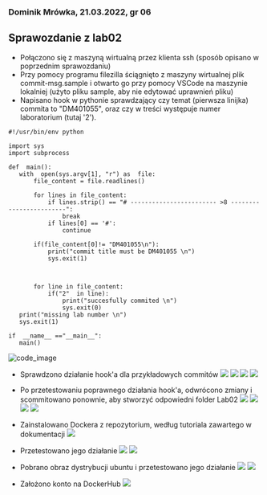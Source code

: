### Dominik Mrówka, 21.03.2022, gr 06
## Sprawozdanie z lab02

 - Połączono się z maszyną wirtualną przez klienta ssh (sposób opisano w poprzednim sprawozdaniu)
 - Przy pomocy programu filezilla ściągnięto z maszyny wirtualnej plik commit-msg.sample i otwarto go przy pomocy VSCode na maszynie lokalniej (użyto pliku sample, aby nie edytować uprawnień pliku)
 - Napisano hook w pythonie sprawdzający czy temat (pierwsza linijka) commita to "DM401055", oraz czy w treści występuje numer laboratorium (tutaj '2').
 
 ```
#!/usr/bin/env python

import sys
import subprocess

def  main():
	with  open(sys.argv[1], "r") as  file:
		file_content = file.readlines()

		for lines in file_content:
			if lines.strip() == "# ------------------------ >8 ------------------------":
				break
			if lines[0] == '#':
				continue

		if(file_content[0]!= "DM401055\n"):
			print("commit title must be DM401055 \n")
			sys.exit(1)

  

		for line in file_content:
			if("2"  in line):
				print("succesfully commited \n")
				sys.exit(0)
	print("missing lab number \n")
	sys.exit(1)

if  __name__ =="__main__":
	main()
```
![code_image](/14.png)
 - Sprawdzono działanie hook'a dla przykładowych commitów
 ![](/1.png)
 ![](/2.png)
 ![](/3.png)
 ![](/4.png)
 
 - Po przetestowaniu poprawnego działania hook'a, odwrócono zmiany i scommitowano ponownie, aby stworzyć odpowiedni folder Lab02
 ![](/5.png)
 ![](/7.png)
 ![](/8.png)
 ![](/6.png)
 - Zainstalowano Dockera z repozytorium, według tutoriala zawartego w dokumentacji
 ![](/9.png)
 - Przetestowano jego działanie
 ![](/10.png)
 ![](/11.png)
 - Pobrano obraz dystrybucji ubuntu i przetestowano jego działanie
 ![](/14.png)
 ![](/12.png)
 - Założono konto na DockerHub
 ![](/13.png)